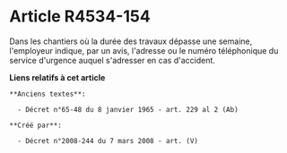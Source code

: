 # Article R4534-154

Dans les chantiers où la durée des travaux dépasse une semaine, l'employeur indique, par un avis, l'adresse ou le numéro
téléphonique du service d'urgence auquel s'adresser en cas d'accident.

**Liens relatifs à cet article**

	**Anciens textes**:

	  - Décret n°65-48 du 8 janvier 1965 - art. 229 al 2 (Ab)

	**Créé par**:

	  - Décret n°2008-244 du 7 mars 2008 - art. (V)
